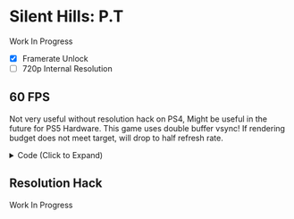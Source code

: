# Silent Hills: P.T

Work In Progress

- [x] Framerate Unlock
- [ ] 720p Internal Resolution

## 60 FPS

Not very useful without resolution hack on PS4, Might be useful in the future for PS5 Hardware.
This game uses double buffer vsync! If rendering budget does not meet target, will drop to half refresh rate.

<details> 
<summary>Code (Click to Expand)</summary>

```
Todo
```

</details>

## Resolution Hack

Work In Progress
